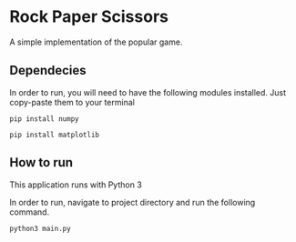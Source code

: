 # Rock Paper Scissors
A simple implementation of the popular game. 

## Dependecies 
In order to run, you will need to have the following modules installed. Just copy-paste them to your terminal

`pip install numpy`

`pip install matplotlib`

## How to run
This application runs with Python 3

In order to run, navigate to project directory and run the following command. 

`python3 main.py`